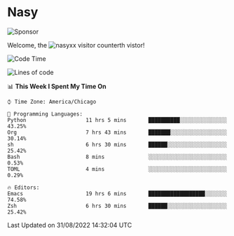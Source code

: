 # Nasy

<!--
<p align="center">
<img height="200" src="https://github-readme-stats.vercel.app/api?username=nasyxx&count_private=true&show_icons=true&theme=dracula&include_all_commits=true"/>
<img height="200" src="https://github-readme-stats.vercel.app/api/top-langs/?username=nasyxx&theme=dracula&hide=html,jupyter+notebook&count_private=true&show_icons=true"/>
</p>

  
----------------
-->

![Sponsor](https://img.shields.io/static/v1.svg?label=Sponsor&message=%E2%9D%A4&logo=GitHub&style=flat&color=pink)
 
Welcome, the ![nasyxx visitor counter](https://count.getloli.com/get/@nasyxx?theme=rule34)th vistor!
 
<!--START_SECTION:waka-->
![Code Time](http://img.shields.io/badge/Code%20Time-2%2C595%20hrs%201%20min-blue)

![Lines of code](https://img.shields.io/badge/From%20Hello%20World%20I%27ve%20Written-5%20Million%20lines%20of%20code-blue)

📊 **This Week I Spent My Time On** 

```text
⌚︎ Time Zone: America/Chicago

💬 Programming Languages: 
Python                   11 hrs 5 mins       ██████████░░░░░░░░░░░░░░░   43.25% 
Org                      7 hrs 43 mins       ███████░░░░░░░░░░░░░░░░░░   30.14% 
sh                       6 hrs 30 mins       ██████░░░░░░░░░░░░░░░░░░░   25.42% 
Bash                     8 mins              ░░░░░░░░░░░░░░░░░░░░░░░░░   0.53% 
TOML                     4 mins              ░░░░░░░░░░░░░░░░░░░░░░░░░   0.29%

🔥 Editors: 
Emacs                    19 hrs 6 mins       ██████████████████░░░░░░░   74.58% 
Zsh                      6 hrs 30 mins       ██████░░░░░░░░░░░░░░░░░░░   25.42%

```


 Last Updated on 31/08/2022 14:32:04 UTC
<!--END_SECTION:waka-->

<!-- ![visitors](https://visitor-badge.laobi.icu/badge?page_id=nasyxx.nasyxx) -->
